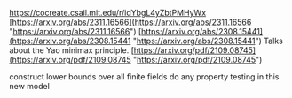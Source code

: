 
https://cocreate.csail.mit.edu/r/idYbgL4yZbtPMHyWx
[https://arxiv.org/abs/2311.16566](https://arxiv.org/abs/2311.16566 "https://arxiv.org/abs/2311.16566")
[https://arxiv.org/abs/2308.15441](https://arxiv.org/abs/2308.15441 "https://arxiv.org/abs/2308.15441")
Talks about the Yao minimax principle. [https://arxiv.org/pdf/2109.08745](https://arxiv.org/pdf/2109.08745 "https://arxiv.org/pdf/2109.08745")

construct lower bounds over all finite fields
do any property testing in this new model